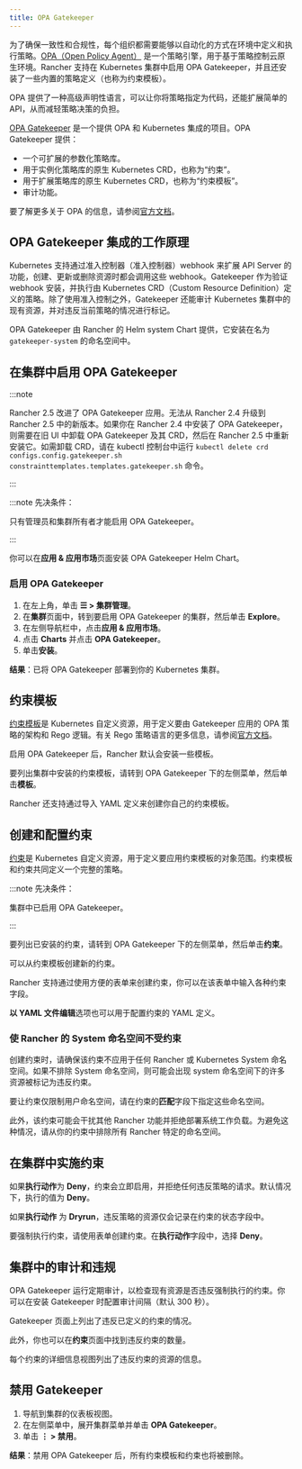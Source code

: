 ```yaml
---
title: OPA Gatekeeper
---
```


为了确保一致性和合规性，每个组织都需要能够以自动化的方式在环境中定义和执行策略。[OPA（Open Policy Agent）](https://www.openpolicyagent.org/) 是一个策略引擎，用于基于策略控制云原生环境。Rancher 支持在 Kubernetes 集群中启用 OPA Gatekeeper，并且还安装了一些内置的策略定义（也称为约束模板）。

OPA 提供了一种高级声明性语言，可以让你将策略指定为代码，还能扩展简单的 API，从而减轻策略决策的负担。

[OPA Gatekeeper](https://github.com/open-policy-agent/gatekeeper) 是一个提供 OPA 和 Kubernetes 集成的项目。OPA Gatekeeper 提供：

- 一个可扩展的参数化策略库。
- 用于实例化策略库的原生 Kubernetes CRD，也称为“约束”。
- 用于扩展策略库的原生 Kubernetes CRD，也称为“约束模板”。
- 审计功能。

要了解更多关于 OPA 的信息，请参阅[官方文档](https://www.openpolicyagent.org/docs/latest/)。

## OPA Gatekeeper 集成的工作原理

Kubernetes 支持通过准入控制器（准入控制器）webhook 来扩展 API Server 的功能，创建、更新或删除资源时都会调用这些 webhook。Gatekeeper 作为验证 webhook 安装，并执行由 Kubernetes CRD（Custom Resource Definition）定义的策略。除了使用准入控制之外，Gatekeeper 还能审计 Kubernetes 集群中的现有资源，并对违反当前策略的情况进行标记。

OPA Gatekeeper 由 Rancher 的 Helm system Chart 提供，它安装在名为 `gatekeeper-system` 的命名空间中。

## 在集群中启用 OPA Gatekeeper

:::note

Rancher 2.5 改进了 OPA Gatekeeper 应用。无法从 Rancher 2.4 升级到 Rancher 2.5 中的新版本。如果你在 Rancher 2.4 中安装了 OPA Gatekeeper，则需要在旧 UI 中卸载 OPA Gatekeeper 及其 CRD，然后在 Rancher 2.5 中重新安装它。如需卸载 CRD，请在 kubectl 控制台中运行 `kubectl delete crd configs.config.gatekeeper.sh constrainttemplates.templates.gatekeeper.sh` 命令。

:::

:::note 先决条件：

只有管理员和集群所有者才能启用 OPA Gatekeeper。

:::

你可以在**应用 & 应用市场**页面安装 OPA Gatekeeper Helm Chart。

### 启用 OPA Gatekeeper

1. 在左上角，单击 **☰ > 集群管理**。
1. 在**集群**页面中，转到要启用 OPA Gatekeeper 的集群，然后单击 **Explore**。
1. 在左侧导航栏中，点击**应用 & 应用市场**。
1. 点击 **Charts** 并点击 **OPA Gatekeeper**。
1. 单击**安装**。

**结果**：已将 OPA Gatekeeper 部署到你的 Kubernetes 集群。

## 约束模板

[约束模板](https://github.com/open-policy-agent/gatekeeper#constraint-templates)是 Kubernetes 自定义资源，用于定义要由 Gatekeeper 应用的 OPA 策略的架构和 Rego 逻辑。有关 Rego 策略语言的更多信息，请参阅[官方文档](https://www.openpolicyagent.org/docs/latest/policy-language/)。

启用 OPA Gatekeeper 后，Rancher 默认会安装一些模板。

要列出集群中安装的约束模板，请转到 OPA Gatekeeper 下的左侧菜单，然后单击**模板**。

Rancher 还支持通过导入 YAML 定义来创建你自己的约束模板。

## 创建和配置约束

[约束](https://github.com/open-policy-agent/gatekeeper#constraints)是 Kubernetes 自定义资源，用于定义要应用约束模板的对象范围。约束模板和约束共同定义一个完整的策略。

:::note 先决条件：

集群中已启用 OPA Gatekeeper。

:::

要列出已安装的约束，请转到 OPA Gatekeeper 下的左侧菜单，然后单击**约束**。

可以从约束模板创建新的约束。

Rancher 支持通过使用方便的表单来创建约束，你可以在该表单中输入各种约束字段。

**以 YAML 文件编辑**选项也可以用于配置约束的 YAML 定义。

### 使 Rancher 的 System 命名空间不受约束

创建约束时，请确保该约束不应用于任何 Rancher 或 Kubernetes System 命名空间。如果不排除 System 命名空间，则可能会出现 system 命名空间下的许多资源被标记为违反约束。

要让约束仅限制用户命名空间，请在约束的**匹配**字段下指定这些命名空间。

此外，该约束可能会干扰其他 Rancher 功能并拒绝部署系统工作负载。为避免这种情况，请从你的约束中排除所有 Rancher 特定的命名空间。

## 在集群中实施约束

如果**执行动作**为 **Deny**，约束会立即启用，并拒绝任何违反策略的请求。默认情况下，执行的值为 **Deny**。

如果**执行动作** 为 **Dryrun**，违反策略的资源仅会记录在约束的状态字段中。

要强制执行约束，请使用表单创建约束。在**执行动作**字段中，选择 **Deny**。

## 集群中的审计和违规

OPA Gatekeeper 运行定期审计，以检查现有资源是否违反强制执行的约束。你可以在安装 Gatekeeper 时配置审计间隔（默认 300 秒）。

Gatekeeper 页面上列出了违反已定义的约束的情况。

此外，你也可以在**约束**页面中找到违反约束的数量。

每个约束的详细信息视图列出了违反约束的资源的信息。

## 禁用 Gatekeeper

1. 导航到集群的仪表板视图。
1. 在左侧菜单中，展开集群菜单并单击 **OPA Gatekeeper**。
1. 单击 **⋮ > 禁用**。

**结果**：禁用 OPA Gatekeeper 后，所有约束模板和约束也将被删除。

